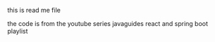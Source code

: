 this is read me file

the code is from the youtube series javaguides react and spring boot playlist
